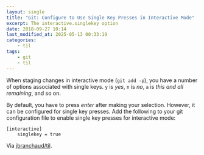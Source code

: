 ```yaml
---
layout: single
title: "Git: Configure to Use Single Key Presses in Interactive Mode"
excerpt: The interactive.singlekey option
date: 2018-09-27 10:14
last_modified_at: 2025-05-13 00:33:19
categories:
    - til
tags:
    - git
    - til
---
```


When staging changes in interactive mode (`git add -p`), you have a number
of options associated with single keys. `y` is _yes_, `n` is _no_, `a` is
_this and all remaining_, and so on.

By default, you have to press _enter_ after making your selection. However,
it can be configured for single key presses. Add the following to your git
configuration file to enable single key presses for interactive mode:

```git
[interactive]
    singlekey = true
```

Via [jbranchaud/til](https://github.com/jbranchaud/til).
